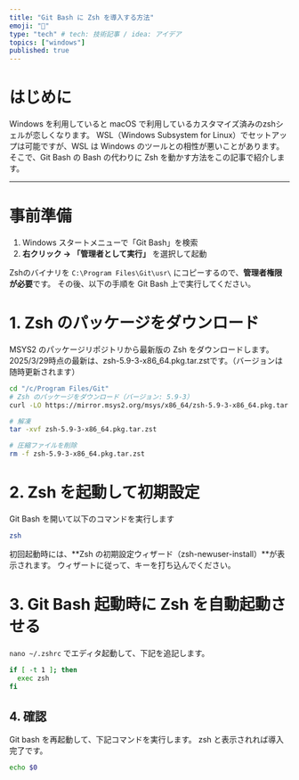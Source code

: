 ```yaml
---
title: "Git Bash に Zsh を導入する方法"
emoji: "🙌"
type: "tech" # tech: 技術記事 / idea: アイデア
topics: ["windows"]
published: true
---
```


# はじめに

Windows を利用していると macOS で利用しているカスタマイズ済みのzshシェルが恋しくなります。
WSL（Windows Subsystem for Linux）でセットアップは可能ですが、WSL は Windows のツールとの相性が悪いことがあります。
そこで、Git Bash の Bash の代わりに Zsh を動かす方法をこの記事で紹介します。

---

# 事前準備

1. Windows スタートメニューで「Git Bash」を検索  
2. **右クリック → 「管理者として実行」** を選択して起動

Zshのバイナリを `C:\Program Files\Git\usr\` にコピーするので、**管理者権限が必要**です。
その後、以下の手順を Git Bash 上で実行してください。

# 1. Zsh のパッケージをダウンロード

MSYS2 のパッケージリポジトリから最新版の Zsh をダウンロードします。
2025/3/29時点の最新は、zsh-5.9-3-x86_64.pkg.tar.zstです。（バージョンは随時更新されます）

```bash
cd "/c/Program Files/Git"
# Zsh のパッケージをダウンロード（バージョン: 5.9-3）
curl -LO https://mirror.msys2.org/msys/x86_64/zsh-5.9-3-x86_64.pkg.tar.zst

# 解凍
tar -xvf zsh-5.9-3-x86_64.pkg.tar.zst

# 圧縮ファイルを削除
rm -f zsh-5.9-3-x86_64.pkg.tar.zst

```

# 2. Zsh を起動して初期設定

Git Bash を開いて以下のコマンドを実行します

```bash
zsh
```

初回起動時には、**Zsh の初期設定ウィザード（zsh-newuser-install）**が表示されます。
ウィザートに従って、キーを打ち込んでください。

# 3. Git Bash 起動時に Zsh を自動起動させる

`nano ~/.zshrc` でエディタ起動して、下記を追記します。

```bash
if [ -t 1 ]; then
  exec zsh
fi
```

## 4. 確認

Git bash を再起動して、下記コマンドを実行します。
zsh と表示されれば導入完了です。

```bash
echo $0
```